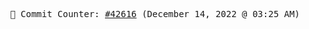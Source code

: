<p align="center">
    <samp>
        📮 Commit Counter: <a href="https://github.com/Javascript-void0/Javascript-void0/commits/main">#42616</a> (December 14, 2022 @ 03:25 AM)
    </samp>
</p>
